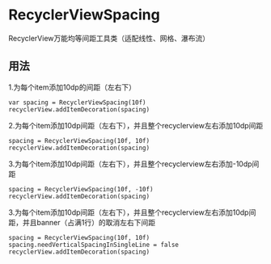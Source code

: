 # RecyclerViewSpacing
RecyclerView万能均等间距工具类（适配线性、网格、瀑布流）

## 用法
1.为每个item添加10dp的间距（左右下）
```
var spacing = RecyclerViewSpacing(10f)
recyclerView.addItemDecoration(spacing)
```
<!-- 
![contents](https://xkz-1252121784.cos.ap-chengdu.myqcloud.com/rv1.jpeg) -->


2.为每个item添加10dp间距（左右下），并且整个recyclerview左右添加10dp间距
```
spacing = RecyclerViewSpacing(10f, 10f)
recyclerView.addItemDecoration(spacing)
```
<!-- 
![contents](https://xkz-1252121784.cos.ap-chengdu.myqcloud.com/rv1.jpeg) -->


3.为每个item添加10dp间距（左右下），并且整个recyclerview左右添加-10dp间距
```
spacing = RecyclerViewSpacing(10f, -10f)
recyclerView.addItemDecoration(spacing)
```
<!-- 
![contents](https://xkz-1252121784.cos.ap-chengdu.myqcloud.com/rv1.jpeg) -->


3.为每个item添加10dp间距（左右下），并且整个recyclerview左右添加10dp间距，并且banner（占满1行）的取消左右下间距
```
spacing = RecyclerViewSpacing(10f, 10f)
spacing.needVerticalSpacingInSingleLine = false
recyclerView.addItemDecoration(spacing)
```
<!-- 
![contents](https://xkz-1252121784.cos.ap-chengdu.myqcloud.com/rv1.jpeg) -->
